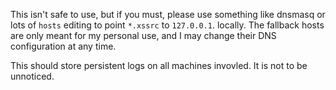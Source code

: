 This isn't safe to use, but if you must, please use something like dnsmasq or lots of
`hosts` editing to point `*.xssrc` to `127.0.0.1`. locally. The fallback hosts are only
meant for my personal use, and I may change their DNS configuration at any time.

This should store persistent logs on all machines invovled. It is not to be unnoticed.
